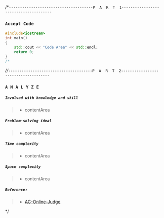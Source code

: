 /*`--------------------------------------P  A  R  T  1--------------------------------------`
### `Accept Code`
```cpp */
#include<iostream>
int main()
{
	std::cout << "Code Area" << std::endl;
    return 0;
}
/*
```
*//*`--------------------------------------P  A  R  T  2-------------------------------------`
### `A N A L Y Z E`
##### `Involved with knowledge and skill`
>+ contentArea
##### `Problem-solving ideal`
>+ contentArea
##### `Time complexity`
>+ contentArea
##### `Space complexity`
>+ contentArea
##### `Reference:`
>+ [AC-Online-Judge](https://github.com/Sunrisepeak/AC-Online-Judge)

*/